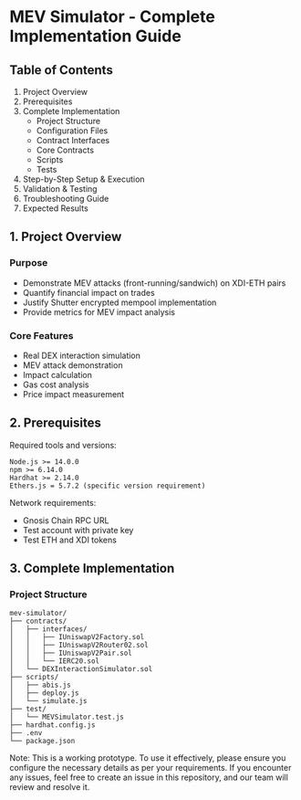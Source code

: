 # MEV Simulator - Complete Implementation Guide

## Table of Contents
1. Project Overview
2. Prerequisites
3. Complete Implementation
   - Project Structure
   - Configuration Files
   - Contract Interfaces
   - Core Contracts
   - Scripts
   - Tests
4. Step-by-Step Setup & Execution
5. Validation & Testing
6. Troubleshooting Guide
7. Expected Results

## 1. Project Overview

### Purpose
- Demonstrate MEV attacks (front-running/sandwich) on XDI-ETH pairs
- Quantify financial impact on trades
- Justify Shutter encrypted mempool implementation
- Provide metrics for MEV impact analysis

### Core Features
- Real DEX interaction simulation
- MEV attack demonstration
- Impact calculation
- Gas cost analysis
- Price impact measurement

## 2. Prerequisites

Required tools and versions:
```
Node.js >= 14.0.0
npm >= 6.14.0
Hardhat >= 2.14.0
Ethers.js = 5.7.2 (specific version requirement)
```

Network requirements:
- Gnosis Chain RPC URL
- Test account with private key
- Test ETH and XDI tokens

## 3. Complete Implementation

### Project Structure
```
mev-simulator/
├── contracts/
│   ├── interfaces/
│   │   ├── IUniswapV2Factory.sol
│   │   ├── IUniswapV2Router02.sol
│   │   ├── IUniswapV2Pair.sol
│   │   └── IERC20.sol
│   └── DEXInteractionSimulator.sol
├── scripts/
│   ├── abis.js
│   ├── deploy.js
│   └── simulate.js
├── test/
│   └── MEVSimulator.test.js
├── hardhat.config.js
├── .env
└── package.json
```
Note: This is a working prototype. To use it effectively, please ensure you configure the necessary details as per your requirements. If you encounter any issues, feel free to create an issue in this repository, and our team will review and resolve it.
